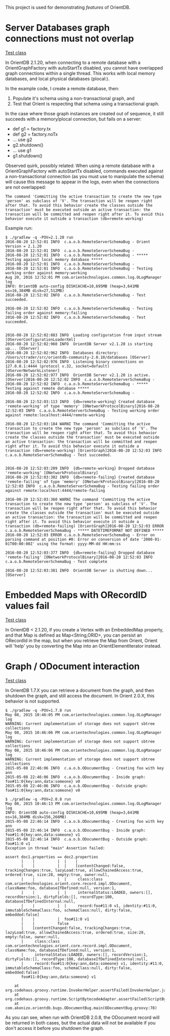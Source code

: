 This project is used for demonstrating *features* of OrientDB.

# Server Databases graph connections must not overlap

[Test class](src/main/groovy/com/akonizo/orientdb/RemoteServerSchemaBug.groovy)

In OrientDB 2.1.20, when connecting to a remote database with a OrientGraphFactory with autoStartTx disabled, you cannot have overlapped graph connections within a single thread. This works with local memory databases, and local physical databases (plocal:). 

In the example code, I create a remote database, then:
 1. Populate it's schema using a non-transactional graph, and 
 1. Test that Orient is respecting that schema using a transactional graph.

In the case where those graph instances are created out of sequence, it still succeeds with a memory/plocal connection, but fails on a server:
 * def g1 = factory.tx
 * def g2 = factory.noTx
 * ... use g2
 * g2.shutdown()
 * ... use g1
 * g1.shutdown()

Observed quirk, possibly related: When using a remote database with a OrientGraphFactory with autoStartTx disabled, commands executed against a non-transactional connection (as you must use to manipulate the schema) will cause this message to appear in the logs, even when the connections are not overlapped:

```
The command 'Committing the active transaction to create the new type 'person' as subclass of 'V'. The transaction will be reopen right after that. To avoid this behavior create the classes outside the transaction' must be executed outside an active transaction: the transaction will be committed and reopen right after it. To avoid this behavior execute it outside a transaction (db=remote-working)
```

Example run:

```
$ ./gradlew -q -POV=2.1.20 run
2016-08-20 12:52:01 INFO  c.a.o.b.RemoteServerSchemaBug - Orient Version = 2.1.20
2016-08-20 12:52:01 INFO  c.a.o.b.RemoteServerSchemaBug -
2016-08-20 12:52:01 INFO  c.a.o.b.RemoteServerSchemaBug - ***** Testing against local memory database *****
2016-08-20 12:52:01 INFO  c.a.o.b.RemoteServerSchemaBug -
2016-08-20 12:52:01 INFO  c.a.o.b.RemoteServerSchemaBug - Testing working order against memory:working
Aug 20, 2016 12:52:01 PM com.orientechnologies.common.log.OLogManager log
INFO: OrientDB auto-config DISKCACHE=10,695MB (heap=3,641MB os=16,384MB disk=27,512MB)
2016-08-20 12:52:02 INFO  c.a.o.b.RemoteServerSchemaBug - Test succeeded.

2016-08-20 12:52:02 INFO  c.a.o.b.RemoteServerSchemaBug - Testing failing order against memory:failing
2016-08-20 12:52:02 INFO  c.a.o.b.RemoteServerSchemaBug - Test succeeded.


2016-08-20 12:52:02:883 INFO  Loading configuration from input stream [OServerConfigurationLoaderXml]
2016-08-20 12:52:02:960 INFO  OrientDB Server v2.1.20 is starting up... [OServer]
2016-08-20 12:52:02:962 INFO  Databases directory: /Users/ctrader/src/orientdb-community-2.0.10/databases [OServer]
2016-08-20 12:52:02:976 INFO  Listening binary connections on 127.0.0.1:4444 (protocol v.32, socket=default) [OServerNetworkListener]
2016-08-20 12:52:02:977 INFO  OrientDB Server v2.1.20 is active. [OServer]2016-08-20 12:52:02 INFO  c.a.o.b.RemoteServerSchemaBug -
2016-08-20 12:52:02 INFO  c.a.o.b.RemoteServerSchemaBug - ***** Testing against remote database *****
2016-08-20 12:52:02 INFO  c.a.o.b.RemoteServerSchemaBug -

2016-08-20 12:52:03:113 INFO  {db=remote-working} Created database 'remote-working' of type 'memory' [ONetworkProtocolBinary]2016-08-20 12:52:03 INFO  c.a.o.b.RemoteServerSchemaBug - Testing working order against remote:localhost:4444/remote-working

2016-08-20 12:52:03:184 WARNI The command 'Committing the active transaction to create the new type 'person' as subclass of 'V'. The transaction will be reopen right after that. To avoid this behavior create the classes outside the transaction' must be executed outside an active transaction: the transaction will be committed and reopen right after it. To avoid this behavior execute it outside a transaction (db=remote-working) [OrientGraph]2016-08-20 12:52:03 INFO  c.a.o.b.RemoteServerSchemaBug - Test succeeded.


2016-08-20 12:52:03:209 INFO  {db=remote-working} Dropped database 'remote-working' [ONetworkProtocolBinary]
2016-08-20 12:52:03:302 INFO  {db=remote-failing} Created database 'remote-failing' of type 'memory' [ONetworkProtocolBinary]2016-08-20 12:52:03 INFO  c.a.o.b.RemoteServerSchemaBug - Testing failing order against remote:localhost:4444/remote-failing

2016-08-20 12:52:03:360 WARNI The command 'Committing the active transaction to create the new type 'person' as subclass of 'V'. The transaction will be reopen right after that. To avoid this behavior create the classes outside the transaction' must be executed outside an active transaction: the transaction will be committed and reopen right after it. To avoid this behavior execute it outside a transaction (db=remote-failing) [OrientGraph]2016-08-20 12:52:03 ERROR c.a.o.b.RemoteServerSchemaBug - ***** DATETIMEFORMAT NOT DEFINED *****
2016-08-20 12:52:03 ERROR c.a.o.b.RemoteServerSchemaBug - Error on parsing command at position #0: Error on conversion of date '2000-01-01T00:00:00Z' using the format: yyyy-MM-dd HH:mm:ss

2016-08-20 12:52:03:377 INFO  {db=remote-failing} Dropped database 'remote-failing' [ONetworkProtocolBinary]2016-08-20 12:52:03 INFO  c.a.o.b.RemoteServerSchemaBug - Test complete

2016-08-20 12:52:03:381 INFO  OrientDB Server is shutting down... [OServer]
```

# Embedded Maps with ORecordID values fail

[Test class](src/main/groovy/com/akonizo/orientdb/VertexMapBug.groovy)

In OrientDB < 2.1.20, if you create a Vertex with an EmbeddedMap property, and that Map is defined as Map<String,ORID>, you can persist an ORecordId in the map, but when you retrieve the Map from Orient, Orient will 'help' you by converting the Map into an OrientElementIterator instead.

# Graph / ODocument interaction

[Test class](src/main/groovy/com/akonizo/orientdb/ODocumentBug.groovy)

In OrientDB 1.7.X you can retrieve a document from the graph, and then shutdown the graph, and still access the document.  In Orient 2.0.X, this behavior is not supported.

```
$ ./gradlew -q -POV=1.7.8 run
May 08, 2015 10:46:05 PM com.orientechnologies.common.log.OLogManager log
WARNING: Current implementation of storage does not support sbtree collections
May 08, 2015 10:46:06 PM com.orientechnologies.common.log.OLogManager log
WARNING: Current implementation of storage does not support sbtree collections
May 08, 2015 10:46:06 PM com.orientechnologies.common.log.OLogManager log
WARNING: Current implementation of storage does not support sbtree collections
2015-05-08 22:46:06 INFO  c.a.o.b.ODocumentBug - Creating foo with key ann
2015-05-08 22:46:06 INFO  c.a.o.b.ODocumentBug - Inside graph:  foo#11:0{key:ann,data:someone} v0
2015-05-08 22:46:06 INFO  c.a.o.b.ODocumentBug - Outside graph: foo#11:0{key:ann,data:someone} v0

$ ./gradlew -q -POV=2.0.8 run
May 08, 2015 10:46:13 PM com.orientechnologies.common.log.OLogManager log
INFO: OrientDB auto-config DISKCACHE=10,695MB (heap=3,641MB os=16,384MB disk=156,266MB)
2015-05-08 22:46:14 INFO  c.a.o.b.ODocumentBug - Creating foo with key ann
2015-05-08 22:46:14 INFO  c.a.o.b.ODocumentBug - Inside graph:  foo#11:0{key:ann,data:someone} v1
2015-05-08 22:46:14 INFO  c.a.o.b.ODocumentBug - Outside graph: foo#11:0 v1
Exception in thread "main" Assertion failed:

assert doc1.properties == doc2.properties
       |    |          |  |    |
       |    |          |  |    [contentChanged:false, trackingChanges:true, lazyLoad:true, allowChainedAccess:true, ordered:true, size:28, empty:true, owner:null, 
       |    |          |  |     class:class com.orientechnologies.orient.core.record.impl.ODocument, className:foo, databaseIfDefined:null, version:1, 
       |    |          |  |     internalStatus:LOADED, owners:[], recordVersion:1, dirtyFields:[], recordType:100, databaseIfDefinedInternal:null, 
       |    |          |  |     record:foo#11:0 v1, identity:#11:0, immutableSchemaClass:foo, schemaClass:null, dirty:false, embedded:false]
       |    |          |  foo#11:0 v1
       |    |          false
       |    [contentChanged:false, trackingChanges:true, lazyLoad:true, allowChainedAccess:true, ordered:true, size:28, empty:false, owner:null, 
       |     class:class com.orientechnologies.orient.core.record.impl.ODocument, className:foo, databaseIfDefined:null, version:1, 
       |     internalStatus:LOADED, owners:[], recordVersion:1, dirtyFields:[], recordType:100, databaseIfDefinedInternal:null, 
       |     record:foo#11:0{key:ann,data:someone} v1, identity:#11:0, immutableSchemaClass:foo, schemaClass:null, dirty:false, embedded:false]
       foo#11:0{key:ann,data:someone} v1

    at org.codehaus.groovy.runtime.InvokerHelper.assertFailed(InvokerHelper.java:399)
    at org.codehaus.groovy.runtime.ScriptBytecodeAdapter.assertFailed(ScriptBytecodeAdapter.java:648)
    at com.akonizo.orientdb.bugs.ODocumentBug.main(ODocumentBug.groovy:78)
```

As you can see, when run with OrientDB 2.0.8, the ODocument record will be returned in both cases, but the actual data will not be available if you don't access it before you shutdown the graph.
